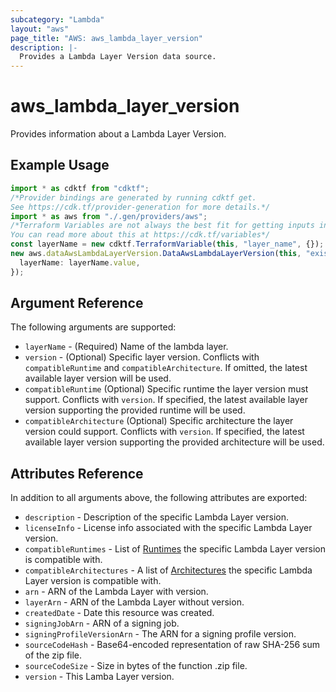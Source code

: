 ```yaml
---
subcategory: "Lambda"
layout: "aws"
page_title: "AWS: aws_lambda_layer_version"
description: |-
  Provides a Lambda Layer Version data source.
---
```


# aws\_lambda\_layer\_version

Provides information about a Lambda Layer Version.

## Example Usage

```typescript
import * as cdktf from "cdktf";
/*Provider bindings are generated by running cdktf get.
See https://cdk.tf/provider-generation for more details.*/
import * as aws from "./.gen/providers/aws";
/*Terraform Variables are not always the best fit for getting inputs in the context of Terraform CDK.
You can read more about this at https://cdk.tf/variables*/
const layerName = new cdktf.TerraformVariable(this, "layer_name", {});
new aws.dataAwsLambdaLayerVersion.DataAwsLambdaLayerVersion(this, "existing", {
  layerName: layerName.value,
});

```

## Argument Reference

The following arguments are supported:

* `layerName` - (Required) Name of the lambda layer.
* `version` - (Optional) Specific layer version. Conflicts with `compatibleRuntime` and `compatibleArchitecture`. If omitted, the latest available layer version will be used.
* `compatibleRuntime` (Optional) Specific runtime the layer version must support. Conflicts with `version`. If specified, the latest available layer version supporting the provided runtime will be used.
* `compatibleArchitecture` (Optional) Specific architecture the layer version could support. Conflicts with `version`. If specified, the latest available layer version supporting the provided architecture will be used.

## Attributes Reference

In addition to all arguments above, the following attributes are exported:

* `description` - Description of the specific Lambda Layer version.
* `licenseInfo` - License info associated with the specific Lambda Layer version.
* `compatibleRuntimes` - List of [Runtimes][1] the specific Lambda Layer version is compatible with.
* `compatibleArchitectures` - A list of [Architectures][2] the specific Lambda Layer version is compatible with.
* `arn` - ARN of the Lambda Layer with version.
* `layerArn` - ARN of the Lambda Layer without version.
* `createdDate` - Date this resource was created.
* `signingJobArn` - ARN of a signing job.
* `signingProfileVersionArn` - The ARN for a signing profile version.
* `sourceCodeHash` - Base64-encoded representation of raw SHA-256 sum of the zip file.
* `sourceCodeSize` - Size in bytes of the function .zip file.
* `version` - This Lamba Layer version.

[1]: https://docs.aws.amazon.com/lambda/latest/dg/API_GetLayerVersion.html#SSS-GetLayerVersion-response-CompatibleRuntimes

[2]: https://docs.aws.amazon.com/lambda/latest/dg/API_GetLayerVersion.html#SSS-GetLayerVersion-response-CompatibleArchitectures
